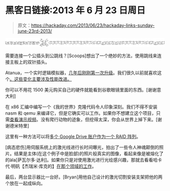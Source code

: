 # 黑客日链接:2013 年 6 月 23 日周日

> 原文：<https://hackaday.com/2013/06/23/hackaday-links-sunday-june-23rd-2013/>

![hackaday-links-chain](img/da184e9bde007f88b719f5aafc440574.png)

需要连接一个公插头到公跳线？[Scoops]想出了一个绝妙的方法，使用跳线来连接主板上的双针插头。

Atanua，一个实时逻辑模拟器，[几年后刚刚第一次升级](http://atanua.org/)。我们很久以前就喜欢这个[。这些变化主要涉及性能改进。](http://hackaday.com/2008/12/18/7400-series-logic-simulator/)

你可以不用花 1500 美元购买自己的硬件就能看到谷歌眼镜里面的东西。[谢谢意大利]

在 x86 汇编中编写一个《我的世界》克隆代码令人印象深刻。我们不得不安装 nasm 和 qemu 来编译它，但是它确实可以工作。如果你不想建立这个项目，只需[查看演示视频](http://www.youtube.com/watch?v=HDcr5dnellM)。没有爬行动物的迹象，但挖得太深，你会从世界上掉下来。[谢谢德米特里]

这里有一种方法可以将[多个 Google Drive 账户作为一个 RAID 阵列](http://www.guidingtech.com/17243/run-multiple-google-drive-instances-windows-sync-accounts/)。

[病态悲伤]用伺服系统上的激光线进行长时间曝光，拍出了一些令人神魂颠倒的照片。结果是主体(在这个例子中是脸部)的照片般真实的图像，看起来像是被熔化了的àla[萨瓦尔多·达利]。如果你只是对使用激光进行光绘感兴趣，那就去看看哈卡代·明矾【杰瑞米·库克的】[在那个领域的工作](http://hackaday.com/2013/04/05/light-graffiti-with-servos-and-python/)。

最后，两台显示器比一台好。[Bryan]用他自己设计的激光切割安装支架把他的两个放在一起成纵向。
